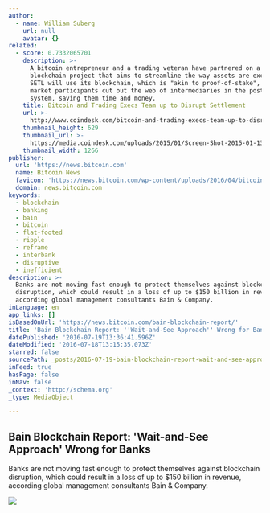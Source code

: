 ```yaml
---
author:
  - name: William Suberg
    url: null
    avatar: {}
related:
  - score: 0.7332065701
    description: >-
      A bitcoin entrepreneur and a trading veteran have partnered on a
      blockchain project that aims to streamline the way assets are exchanged.
      SETL will use its blockchain, which is "akin to proof-of-stake", to let
      market participants cut out the web of intermediaries in the post-trade
      system, saving them time and money.
    title: Bitcoin and Trading Execs Team up to Disrupt Settlement
    url: >-
      http://www.coindesk.com/bitcoin-and-trading-execs-team-up-to-disrupt-settlement/
    thumbnail_height: 629
    thumbnail_url: >-
      https://media.coindesk.com/uploads/2015/01/Screen-Shot-2015-01-13-at-2.40.15-PM.png
    thumbnail_width: 1266
publisher:
  url: 'https://news.bitcoin.com'
  name: Bitcoin News
  favicon: 'https://news.bitcoin.com/wp-content/uploads/2016/04/bitcoin_fav.png'
  domain: news.bitcoin.com
keywords:
  - blockchain
  - banking
  - bain
  - bitcoin
  - flat-footed
  - ripple
  - reframe
  - interbank
  - disruptive
  - inefficient
description: >-
  Banks are not moving fast enough to protect themselves against blockchain
  disruption, which could result in a loss of up to $150 billion in revenue,
  according global management consultants Bain & Company.
inLanguage: en
app_links: []
isBasedOnUrl: 'https://news.bitcoin.com/bain-blockchain-report/'
title: 'Bain Blockchain Report: ''Wait-and-See Approach'' Wrong for Banks'
datePublished: '2016-07-19T13:36:41.596Z'
dateModified: '2016-07-18T13:15:35.073Z'
starred: false
sourcePath: _posts/2016-07-19-bain-blockchain-report-wait-and-see-approach-wrong-for-ba.md
inFeed: true
hasPage: false
inNav: false
_context: 'http://schema.org'
_type: MediaObject

---
```

<article style=""><h1>Bain Blockchain Report: 'Wait-and-See Approach' Wrong for Banks</h1><p>Banks are not moving fast enough to protect themselves against blockchain disruption, which could result in a loss of up to $150 billion in revenue, according global management consultants Bain &amp; Company.</p><img src="https://news.bitcoin.com/wp-content/uploads/2016/07/Chain-art.jpg" /></article>